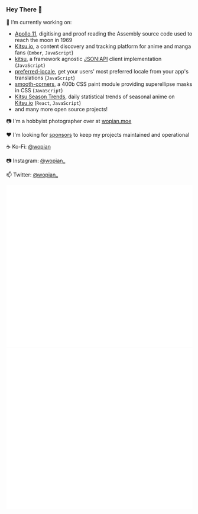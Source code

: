 ### Hey There 👋

🔭 I’m currently working on:

- [Apollo 11], digitising and proof reading the Assembly source code used to reach the moon in 1969
- [Kitsu.io], a content discovery and tracking platform for anime and manga fans (`Ember`, `JavaScript`)
- [kitsu], a framework agnostic [JSON:API] client implementation (`JavaScript`)
- [preferred-locale], get your users' most preferred locale from your app's translations (`JavaScript`)
- [smooth-corners], a 400b CSS paint module providing superellipse masks in CSS (`JavaScript`)
- [Kitsu Season Trends], daily statistical trends of seasonal anime on [Kitsu.io] (`React`, `JavaScript`)
- and many more open source projects!

📷 I'm a hobbyist photographer over at [wopian.moe]

❤️ I'm looking for [sponsors] to keep my projects maintained and operational

☕ Ko-Fi: [@wopian](https://ko-fi.com/wopian)

📷 Instagram: [@wopian_](https://instagram.com/wopian_)

📫 Twitter: [@wopian_](https://twitter.com/wopian_)

![](https://github.com/wopian/github-stats/blob/master/generated/overview.svg)
![](https://github.com/wopian/github-stats/blob/master/generated/languages.svg)

[Apollo 11]:https://github.com/chrislgarry/Apollo-11
[Kitsu.io]:https://github.com/hummingbird-me
[kitsu]:https://github.com/wopian/kitsu
[preferred-locale]:https://github.com/wopian/preferred-locale
[smooth-corners]:https://github.com/wopian/smooth-corners
[JSON:API]:https://jsonapi.org
[Kitsu Season Trends]:https://github.com/wopian/kitsu-season-trends
[sponsors]:https://github.com/sponsors/wopian
[wopian.moe]:https://www.wopian.moe

